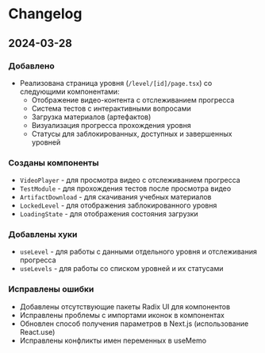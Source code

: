 # Changelog

## 2024-03-28

### Добавлено
- Реализована страница уровня (`/level/[id]/page.tsx`) со следующими компонентами:
  - Отображение видео-контента с отслеживанием прогресса
  - Система тестов с интерактивными вопросами
  - Загрузка материалов (артефактов)
  - Визуализация прогресса прохождения уровня
  - Статусы для заблокированных, доступных и завершенных уровней

### Созданы компоненты
- `VideoPlayer` - для просмотра видео с отслеживанием прогресса
- `TestModule` - для прохождения тестов после просмотра видео
- `ArtifactDownload` - для скачивания учебных материалов
- `LockedLevel` - для отображения заблокированного уровня
- `LoadingState` - для отображения состояния загрузки

### Добавлены хуки
- `useLevel` - для работы с данными отдельного уровня и отслеживания прогресса
- `useLevels` - для работы со списком уровней и их статусами

### Исправлены ошибки
- Добавлены отсутствующие пакеты Radix UI для компонентов
- Исправлены проблемы с импортами иконок в компонентах
- Обновлен способ получения параметров в Next.js (использование React.use)
- Исправлены конфликты имен переменных в useMemo 